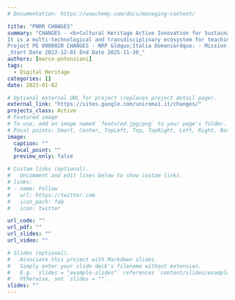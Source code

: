 ```yaml
---
# Documentation: https://wowchemy.com/docs/managing-content/

title: "PNRR CHANGES"
summary: "CHANGES - <b>Cultural Heritage Active Innovation for Sustainable Society</b> - is an extended partnership (11 Universities, 4 Research Centers, 3 Schools of Advanced Studies, 6 Companies, and 1 Center of Excellence) providing instrumental and support activities to the historical-cultural heritage domain.
It is a multi-technological and transdisciplinary ecosystem for teaching, training, scientific-technological research, and technological transfer, aimed at humanistic culture.<br>
Project PE 0000020 CHANGES - NRP &ldquo;Italia Domani&rdquo; - Mission 4 - Component 2 - Investment 1.3 - Funded by the European Union - NextGenerationEU<br>
_Start Date 2022-12-01 End Date 2025-11-30_"
authors: [marco-potenziani]
tags: 
  - Digital Heritage
categories: []
date: 2023-01-02

# Optional external URL for project (replaces project detail page).
external_link: "https://sites.google.com/uniroma1.it/changes/"
projects_class: Active
# Featured image
# To use, add an image named `featured.jpg/png` to your page's folder.
# Focal points: Smart, Center, TopLeft, Top, TopRight, Left, Right, BottomLeft, Bottom, BottomRight.
image:
  caption: ""
  focal_point: ""
  preview_only: false

# Custom links (optional).
#   Uncomment and edit lines below to show custom links.
# links:
# - name: Follow
#   url: https://twitter.com
#   icon_pack: fab
#   icon: twitter

url_code: ""
url_pdf: ""
url_slides: ""
url_video: ""

# Slides (optional).
#   Associate this project with Markdown slides.
#   Simply enter your slide deck's filename without extension.
#   E.g. `slides = "example-slides"` references `content/slides/example-slides.md`.
#   Otherwise, set `slides = ""`.
slides: ""
---
```

